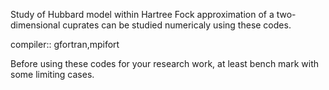 Study of Hubbard model within Hartree Fock approximation of a two-dimensional cuprates can be studied numericaly using these codes.

compiler:: gfortran,mpifort

Before using these codes for your research work, at least bench mark with some limiting cases.

